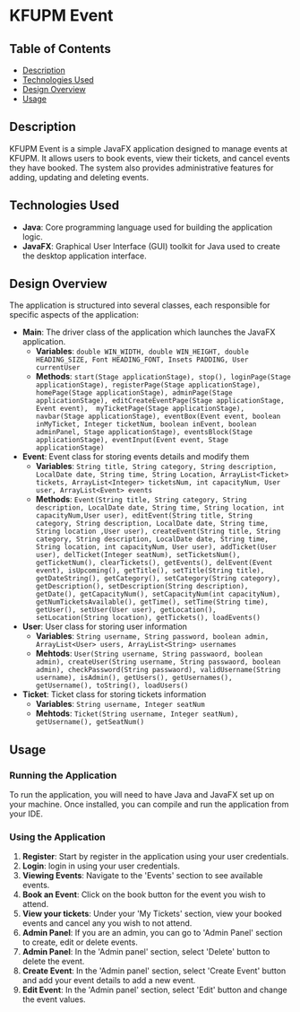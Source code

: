 # KFUPM Event
## Table of Contents
- [Description](#description)
- [Technologies Used](#technologies-used)
- [Design Overview](#design-overview)
- [Usage](#usage)
## Description
KFUPM Event is a simple JavaFX application designed to manage events at KFUPM. It allows users to book events, view their tickets, and cancel events they have booked. The system also provides administrative
features for adding, updating and deleting events.
## Technologies Used
- **Java**: Core programming language used for building the application logic.
- **JavaFX**: Graphical User Interface (GUI) toolkit for Java used to create the desktop
application interface.
## Design Overview
The application is structured into several classes, each responsible for specific aspects of the
application:
- **Main**: The driver class of the application which launches the JavaFX application.
  - **Variables**: `double WIN_WIDTH, double WIN_HEIGHT, double HEADING_SIZE, Font HEADING_FONT, Insets PADDING, User currentUser`
  - **Methods**: `start(Stage applicationStage), stop(), loginPage(Stage applicationStage), registerPage(Stage applicationStage), homePage(Stage applicationStage), adminPage(Stage applicationStage), editCreateEventPage(Stage applicationStage, Event event),  myTicketPage(Stage applicationStage), navbar(Stage applicationStage), eventBox(Event event, boolean inMyTicket, Integer ticketNum, boolean inEvent, boolean adminPanel, Stage applicationStage), eventsBlock(Stage applicationStage), eventInput(Event event, Stage applicationStage)`
- **Event**: Event class for storing events details and modify them
  - **Variables**: `String title, String category, String description, LocalDate date, String time, String Location, ArrayList<Ticket> tickets, ArrayList<Integer> ticketsNum, int capacityNum, User user, ArrayList<Event> events`
  - **Methods**: `Event(String title, String category, String description, LocalDate date, String time, String location, int capacityNum,User user), editEvent(String title, String category, String description, LocalDate date, String time, String location ,User user), createEvent(String title, String category, String description, LocalDate date, String time, String location, int capacityNum, User user), addTicket(User user), delTicket(Integer seatNum), setTicketsNum(), getTicketNum(), clearTickets(), getEvents(), delEvent(Event event), isUpcoming(), getTitle(), setTitle(String title), getDateString(), getCategory(), setCategory(String category), getDescription(), setDescription(String description), getDate(), getCapacityNum(), setCapacityNum(int capacityNum), getNumTicketsAvailable(), getTime(), setTime(String time), getUser(), setUser(User user), getLocation(), setLocation(String location), getTickets(), loadEvents()`
- **User**: User class for storing user information
  - **Variables**: `String username, String password, boolean admin, ArrayList<User> users, ArrayList<String> usernames`
  - **Mehtods**: `User(String username, String passwaord, boolean admin), createUser(String username, String passwaord, boolean admin), checkPassword(String passwaord), validUsername(String username), isAdmin(), getUsers(), getUsernames(), getUsername(), toString(), loadUsers()`
- **Ticket**: Ticket class for storing tickets information
  - **Variables**: `String username, Integer seatNum`
  - **Mehtods**: `Ticket(String username, Integer seatNum), getUsername(), getSeatNum()` 
## Usage
### Running the Application
To run the application, you will need to have Java and JavaFX set up on your machine. Once
installed, you can compile and run the application from your IDE.
### Using the Application
1. **Register**: Start by register in the application using your user credentials.
2. **Login**: login in using your user credentials.
3. **Viewing Events**: Navigate to the 'Events' section to see available events.
4. **Book an Event**: Click on the book button for the event you wish to attend.
5. **View your tickets**: Under your 'My Tickets' section, view your booked events and cancel any you wish to not attend.
6. **Admin Panel**: If you are an admin, you can go to 'Admin Panel' section to create, edit or delete events.
7. **Admin Panel**: In the 'Admin panel' section, select 'Delete' button to delete the event.
8. **Create Event**: In the 'Admin panel' section, select 'Create Event' button and add your event details to add a new event.
9. **Edit Event**: In the 'Admin panel' section, select 'Edit' button and change the event values.
